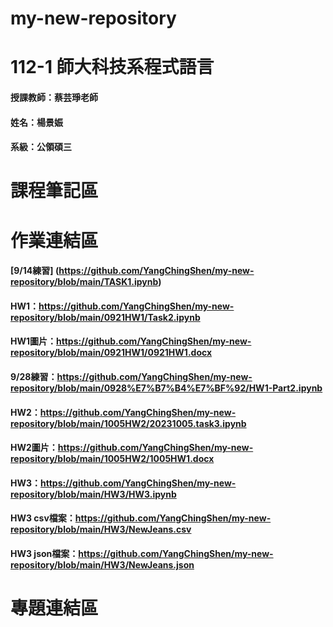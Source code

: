 # my-new-repository
# 112-1 師大科技系程式語言
#### 授課教師：蔡芸琤老師
#### 姓名：楊景娠
#### 系級：公領碩三
# 課程筆記區
# 作業連結區
#### [9/14練習] (https://github.com/YangChingShen/my-new-repository/blob/main/TASK1.ipynb)
#### HW1：https://github.com/YangChingShen/my-new-repository/blob/main/0921HW1/Task2.ipynb
#### HW1圖片：https://github.com/YangChingShen/my-new-repository/blob/main/0921HW1/0921HW1.docx
#### 9/28練習：https://github.com/YangChingShen/my-new-repository/blob/main/0928%E7%B7%B4%E7%BF%92/HW1-Part2.ipynb
#### HW2：https://github.com/YangChingShen/my-new-repository/blob/main/1005HW2/20231005.task3.ipynb
#### HW2圖片：https://github.com/YangChingShen/my-new-repository/blob/main/1005HW2/1005HW1.docx
#### HW3：https://github.com/YangChingShen/my-new-repository/blob/main/HW3/HW3.ipynb
#### HW3 csv檔案：https://github.com/YangChingShen/my-new-repository/blob/main/HW3/NewJeans.csv
#### HW3 json檔案：https://github.com/YangChingShen/my-new-repository/blob/main/HW3/NewJeans.json
# 專題連結區
